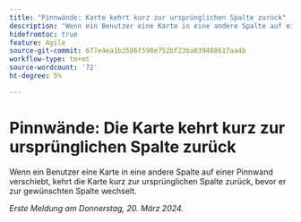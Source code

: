 ```yaml
---
title: "Pinnwände: Karte kehrt kurz zur ursprünglichen Spalte zurück"
description: "Wenn ein Benutzer eine Karte in eine andere Spalte auf einer Pinnwand verschiebt, kehrt die Karte kurz zur ursprünglichen Spalte zurück, bevor er zur gewünschten Spalte wechselt."
hidefromtoc: true
feature: Agile
source-git-commit: 677e4ea1b3586f598e752bf23ba039488617aa4b
workflow-type: tm+mt
source-wordcount: '72'
ht-degree: 5%

---
```



# Pinnwände: Die Karte kehrt kurz zur ursprünglichen Spalte zurück

Wenn ein Benutzer eine Karte in eine andere Spalte auf einer Pinnwand verschiebt, kehrt die Karte kurz zur ursprünglichen Spalte zurück, bevor er zur gewünschten Spalte wechselt.

_Erste Meldung am Donnerstag, 20. März 2024._
